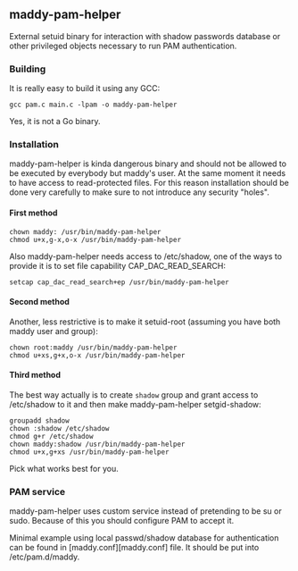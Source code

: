 ## maddy-pam-helper

External setuid binary for interaction with shadow passwords database or other
privileged objects necessary to run PAM authentication.

### Building

It is really easy to build it using any GCC:
```
gcc pam.c main.c -lpam -o maddy-pam-helper
```

Yes, it is not a Go binary.


### Installation

maddy-pam-helper is kinda dangerous binary and should not be allowed to be
executed by everybody but maddy's user. At the same moment it needs to have
access to read-protected files. For this reason installation should be done
very carefully to make sure to not introduce any security "holes".

#### First method

```shell
chown maddy: /usr/bin/maddy-pam-helper
chmod u+x,g-x,o-x /usr/bin/maddy-pam-helper
```

Also maddy-pam-helper needs access to /etc/shadow, one of the ways to provide
it is to set file capability CAP_DAC_READ_SEARCH:
```
setcap cap_dac_read_search+ep /usr/bin/maddy-pam-helper
```

#### Second method

Another, less restrictive is to make it setuid-root (assuming you have both maddy user and group):
```
chown root:maddy /usr/bin/maddy-pam-helper
chmod u+xs,g+x,o-x /usr/bin/maddy-pam-helper
```

#### Third method

The best way actually is to create `shadow` group and grant access to
/etc/shadow to it and then make maddy-pam-helper setgid-shadow:
```
groupadd shadow
chown :shadow /etc/shadow
chmod g+r /etc/shadow
chown maddy:shadow /usr/bin/maddy-pam-helper
chmod u+x,g+xs /usr/bin/maddy-pam-helper
```

Pick what works best for you.

### PAM service

maddy-pam-helper uses custom service instead of pretending to be su or sudo.
Because of this you should configure PAM to accept it.

Minimal example using local passwd/shadow database for authentication can be
found in [maddy.conf][maddy.conf] file.
It should be put into /etc/pam.d/maddy.
